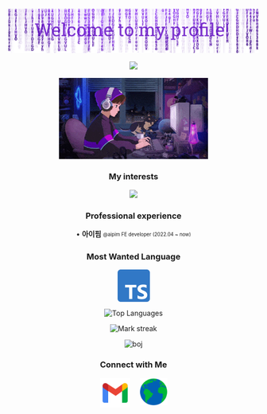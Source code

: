 <p align="center">
  <img src="assets/header.png"/>
</p>
<p align="center">
   <img src="https://readme-typing-svg.demolab.com?font=Roboto+Slab&color=%237E3ACE&size=35&center=true&vCenter=true&width=450&duration=1500&pause=1000&lines=Hyeonjun+Moon;Software+Engineer" width="auto" height="35"/>
</p>
<p align="center">
  <img alt="Coding GIF" width="300" height="auto" src="assets/coding.gif"/>
</p>

<h3 align="center">My interests</h3>
<p align="center">
   <img src="https://readme-typing-svg.demolab.com?font=Roboto+Slab&color=%237E3ACE&size=35&center=true&vCenter=true&width=450&duration=1500&pause=1000&lines=Interactive+3D+Modeling;Performance+Optimization" width="auto" height="35"/>
</p>

<h3 align="center">Professional experience</h3>

<div align="center">
  <p>• <strong>아이핌</strong> <sub><sup>@aipim FE developer (2022.04 ~ now)</sup></sub></p>
</div>

<h3 align="center">Most Wanted Language</h3>
<p align="center">
  <img align="center" src="assets/typescript.png" alt="Python" height="65" width="65" />
</p>

<p align="center">
  <img src="https://github-readme-stats.vercel.app/api/top-langs?username=moonhyeonjun&hide_border=true&no-bg=true&no-frame=true&layout=compact&theme=transparent&hide=html,css,astro,cmake,mdx" alt="Top Languages"/>
</p>

<p align="center">
  <img alt="Mark streak" src="https://github-readme-streak-stats.herokuapp.com/?user=moonhyeonjun&hide_border=true&theme=transparent" />
</p>

<p align="center">
  <img height="180em" src="http://mazassumnida.wtf/api/v2/generate_badge?boj=mhj5256" alt="boj"/>
</p>

<h3 align="center">Connect with Me</h3>

<p align="center" style="display: flex; justify-content: center; gap: 20px;">
  <a href="mailto:mhj5256@gmail.com" target="_blank">
    <img align="center" src="assets/gmail.png" alt="gmail" height="60" width="60" />
  </a>
  <a href="https://moonhyeonjun.com" target="_blank">
    <img align="center" src="assets/web.png" alt="website" height="55" width="55" />
  </a>
</p>

